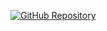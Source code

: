 [![GitHub Repository](https://img.shields.io/badge/GitHub-Repository-blue?style=flat-square&logo=github)](https://github.com/leelyk/Food_Spectro_classification_TDA)
